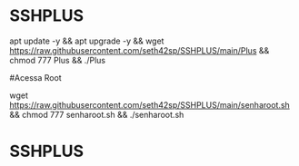 # SSHPLUS

apt update -y && apt upgrade -y && wget https://raw.githubusercontent.com/seth42sp/SSHPLUS/main/Plus && chmod 777 Plus && ./Plus


#Acessa Root

wget https://raw.githubusercontent.com/seth42sp/SSHPLUS/main/senharoot.sh && chmod 777 senharoot.sh && ./senharoot.sh
# SSHPLUS
